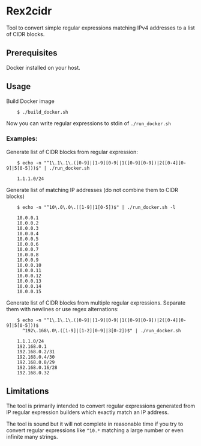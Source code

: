# Rex2cidr

Tool to convert simple regular expressions matching IPv4 addresses to a list of CIDR blocks.

## Prerequisites

Docker installed on your host.

## Usage

Build Docker image

        $ ./build_docker.sh
        
Now you can write regular expressions to stdin of `./run_docker.sh`

### Examples:

Generate list of CIDR blocks from regular expression:

        $ echo -n "^1\.1\.1\.([0-9]|[1-9][0-9]|1([0-9][0-9])|2([0-4][0-9]|5[0-5]))$" | ./run_docker.sh

        1.1.1.0/24

Generate list of matching IP addresses (do not combine them to CIDR blocks)

        $ echo -n "^10\.0\.0\.([1-9]|1[0-5])$" | ./run_docker.sh -l
        
        10.0.0.1
        10.0.0.2
        10.0.0.3
        10.0.0.4
        10.0.0.5
        10.0.0.6
        10.0.0.7
        10.0.0.8
        10.0.0.9
        10.0.0.10
        10.0.0.11
        10.0.0.12
        10.0.0.13
        10.0.0.14
        10.0.0.15

Generate list of CIDR blocks from multiple regular expressions. Separate them with newlines or use regex alternations:

        $ echo -n "^1\.1\.1\.([0-9]|[1-9][0-9]|1([0-9][0-9])|2([0-4][0-9]|5[0-5]))$
          ^192\.168\.0\.([1-9]|[1-2][0-9]|3[0-2])$" | ./run_docker.sh

        1.1.1.0/24
        192.168.0.1
        192.168.0.2/31
        192.168.0.4/30
        192.168.0.8/29
        192.168.0.16/28
        192.168.0.32



## Limitations

The tool is primarily intended to convert regular expressions generated from IP regular expression builders which exactly match an IP address.

The tool is sound but it will not complete in reasonable time if you try to convert regular expressions like `^10.*` matching a large number or even infinite many strings.
